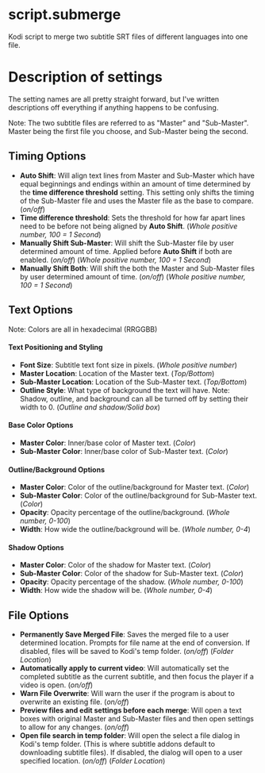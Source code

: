 # script.submerge
Kodi script to merge two subtitle SRT files of different languages into one file.

# Description of settings
The setting names are all pretty straight forward, but I've written descriptions off everything if anything happens to be confusing.

Note: The two subtitle files are referred to as "Master" and "Sub-Master". Master being the first file you choose, and Sub-Master being the second.
## Timing Options
- **Auto Shift**: Will align text lines from Master and Sub-Master which have equal beginnings and endings within an amount of time determined by the **time difference threshold** setting. This setting only shifts the timing of the Sub-Master file and uses the Master file as the base to compare. (*on/off*)
- **Time difference threshold**: Sets the threshold for how far apart lines need to be before not being aligned by **Auto Shift**. (*Whole positive number, 100 = 1 Second*)
- **Manually Shift Sub-Master**: Will shift the Sub-Master file by user determined amount of time. Applied before **Auto Shift** if both are enabled. (*on/off*) (*Whole positive number, 100 = 1 Second*)
- **Manually Shift Both**: Will shift the both the Master and Sub-Master files by user determined amount of time. (*on/off*) (*Whole positive number, 100 = 1 Second*)
## Text Options
Note: Colors are all in hexadecimal (RRGGBB)
#### Text Positioning and Styling
- **Font Size**: Subtitle text font size in pixels. (*Whole positive number*)
- **Master Location**: Location of the Master text. (*Top/Bottom*)
- **Sub-Master Location**: Location of the Sub-Master text. (*Top/Bottom*)
- **Outline Style**: What type of background the text will have. Note: Shadow, outline, and background can all be turned off by setting their width to 0. (*Outline and shadow/Solid box*)
#### Base Color Options
- **Master Color**: Inner/base color of Master text. (*Color*)
- **Sub-Master Color**: Inner/base color of Sub-Master text. (*Color*)
#### Outline/Background Options
- **Master Color**: Color of the outline/background for Master text. (*Color*)
- **Sub-Master Color**: Color of the outline/background for Sub-Master text. (*Color*)
- **Opacity**: Opacity percentage of the outline/background. (*Whole number, 0-100*)
- **Width**: How wide the outline/background will be. (*Whole number, 0-4*)
#### Shadow Options
- **Master Color**: Color of the shadow for Master text. (*Color*)
- **Sub-Master Color**: Color of the shadow for Sub-Master text. (*Color*)
- **Opacity**: Opacity percentage of the shadow. (*Whole number, 0-100*)
- **Width**: How wide the shadow will be. (*Whole number, 0-4*)
## File Options
- **Permanently Save Merged File**: Saves the merged file to a user determined location. Prompts for file name at the end of conversion. If disabled, files will be saved to Kodi's temp folder. (*on/off*) (*Folder Location*)
- **Automatically apply to current video**: Will automatically set the completed subtitle as the current subtitle, and then focus the player if a video is open. (*on/off*)
- **Warn File Overwrite**: Will warn the user if the program is about to overwrite an existing file. (*on/off*)
- **Preview files and edit settings before each merge**: Will open a text boxes with original Master and Sub-Master files and then open settings to allow for any changes. (*on/off*)
- **Open file search in temp folder**: Will open the select a file dialog in Kodi's temp folder. (This is where subtitle addons default to downloading subtitle files). If disabled, the dialog will open to a user specified location. (*on/off*) (*Folder Location*)
